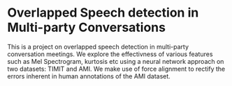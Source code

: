 # Overlapped Speech detection in Multi-party Conversations

This is a project on overlapped speech detection in multi-party conversation meetings. We explore the effectivness of various features such as Mel Spectrogram, kurtosis etc using a neural network approach on two datasets: TIMIT and AMI. We make use of force alignment to rectify the errors inherent in human annotations of the AMI dataset.


